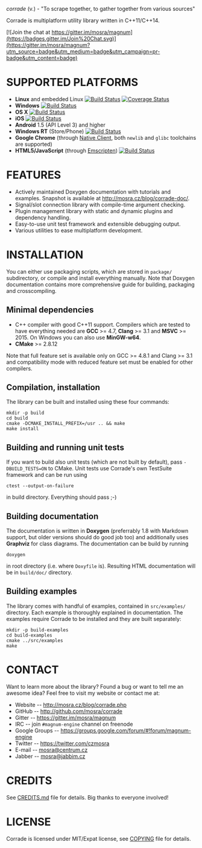 *corrade* (v.) - "To scrape together, to gather together from various sources"

Corrade is multiplatform utility library written in C++11/C++14.

[![Join the chat at https://gitter.im/mosra/magnum](https://badges.gitter.im/Join%20Chat.svg)](https://gitter.im/mosra/magnum?utm_source=badge&utm_medium=badge&utm_campaign=pr-badge&utm_content=badge)

SUPPORTED PLATFORMS
===================

*   **Linux** and embedded Linux [![Build Status](https://travis-ci.org/mosra/corrade.svg?branch=master)](https://travis-ci.org/mosra/corrade) [![Coverage Status](https://coveralls.io/repos/github/mosra/corrade/badge.svg?branch=master)](https://coveralls.io/github/mosra/corrade?branch=master)
*   **Windows** [![Build Status](https://ci.appveyor.com/api/projects/status/afjjlsgtk6jjxulp/branch/master?svg=true)](https://ci.appveyor.com/project/mosra/corrade/branch/master)
*   **OS X** [![Build Status](https://travis-ci.org/mosra/corrade.svg?branch=master)](https://travis-ci.org/mosra/corrade)
*   **iOS** [![Build Status](https://travis-ci.org/mosra/corrade.svg?branch=master)](https://travis-ci.org/mosra/corrade)
*   **Android** 1.5 (API Level 3) and higher
*   **Windows RT** (Store/Phone) [![Build Status](https://ci.appveyor.com/api/projects/status/afjjlsgtk6jjxulp/branch/master?svg=true)](https://ci.appveyor.com/project/mosra/corrade/branch/master)
*   **Google Chrome** (through [Native Client](https://developers.google.com/native-client/),
    both `newlib` and `glibc` toolchains are supported)
*   **HTML5/JavaScript** (through [Emscripten](https://github.com/kripken/emscripten/wiki)) [![Build Status](https://travis-ci.org/mosra/corrade.svg?branch=master)](https://travis-ci.org/mosra/corrade)

FEATURES
========

*   Actively maintained Doxygen documentation with tutorials and examples.
    Snapshot is available at http://mosra.cz/blog/corrade-doc/.
*   Signal/slot connection library with compile-time argument checking.
*   Plugin management library with static and dynamic plugins and dependency
    handling.
*   Easy-to-use unit test framework and extensible debugging output.
*   Various utilities to ease multiplatform development.

INSTALLATION
============

You can either use packaging scripts, which are stored in `package/`
subdirectory, or compile and install everything manually. Note that Doxygen
documentation contains more comprehensive guide for building, packaging and
crosscompiling.

Minimal dependencies
--------------------

*   C++ compiler with good C++11 support. Compilers which are tested to have
    everything needed are **GCC** >= 4.7, **Clang** >= 3.1 and **MSVC** >=
    2015. On Windows you can also use **MinGW-w64**.
*   **CMake** >= 2.8.12

Note that full feature set is available only on GCC >= 4.8.1 and Clang >= 3.1
and compatibility mode with reduced feature set must be enabled for other
compilers.

Compilation, installation
-------------------------

The library can be built and installed using these four commands:

    mkdir -p build
    cd build
    cmake -DCMAKE_INSTALL_PREFIX=/usr .. && make
    make install

Building and running unit tests
-------------------------------

If you want to build also unit tests (which are not built by default), pass
`-DBUILD_TESTS=ON` to CMake. Unit tests use Corrade's own TestSuite framework
and can be run using

    ctest --output-on-failure

in build directory. Everything should pass ;-)

Building documentation
----------------------

The documentation is written in **Doxygen** (preferrably 1.8 with Markdown
support, but older versions should do good job too) and additionally uses
**Graphviz** for class diagrams. The documentation can be build by running

    doxygen

in root directory (i.e. where `Doxyfile` is). Resulting HTML documentation
will be in `build/doc/` directory.

Building examples
-----------------

The library comes with handful of examples, contained in `src/examples/`
directory. Each example is thoroughly explained in documentation. The examples
require Corrade to be installed and they are built separately:

    mkdir -p build-examples
    cd build-examples
    cmake ../src/examples
    make

CONTACT
=======

Want to learn more about the library? Found a bug or want to tell me an
awesome idea? Feel free to visit my website or contact me at:

*   Website -- http://mosra.cz/blog/corrade.php
*   GitHub -- http://github.com/mosra/corrade
*   Gitter -- https://gitter.im/mosra/magnum
*   IRC -- join `#magnum-engine` channel on freenode
*   Google Groups -- https://groups.google.com/forum/#!forum/magnum-engine
*   Twitter -- https://twitter.com/czmosra
*   E-mail -- mosra@centrum.cz
*   Jabber -- mosra@jabbim.cz

CREDITS
=======

See [CREDITS.md](CREDITS.md) file for details. Big thanks to everyone involved!

LICENSE
=======

Corrade is licensed under MIT/Expat license, see [COPYING](COPYING) file for
details.
